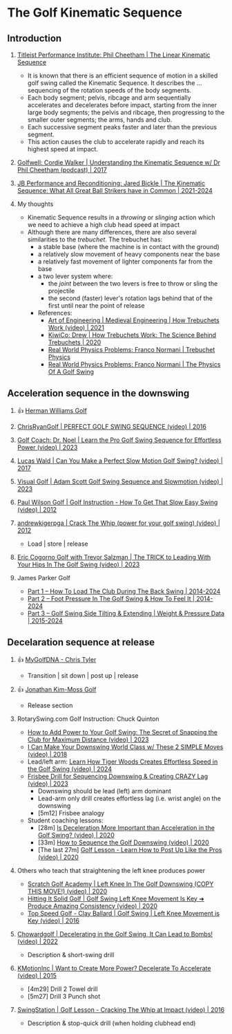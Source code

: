 # The Golf Kinematic Sequence

## Introduction

1. [Titleist Performance Institute: Phil Cheetham | The Linear Kinematic Sequence](https://www.mytpi.com/articles/biomechanics/the-linear-kinematic-sequence)
   - It is known that there is an efficient sequence of motion in a skilled
     golf swing called the Kinematic Sequence. It describes the ...
     sequencing of the rotation speeds of the body segments.
   - Each body segment; pelvis, ribcage and arm sequentially accelerates and
     decelerates before impact, starting from the inner large body segments;
     the pelvis and ribcage, then progressing to the smaller outer segments;
     the arms, hands and club.
   - Each successive segment peaks faster and later than the previous segment.
   - This action causes the club to accelerate rapidly and reach its highest
     speed at impact.

1. [Golfwell: Cordie Walker | Understanding the Kinematic Sequence w/ Dr Phil Cheetham (podcast) | 2017](https://golfwell.co/kinematic-sequence/)

1. [JB Performance and Reconditioning: Jared Bickle | The Kinematic Sequence: What All Great Ball Strikers have in Common | 2021-2024](https://www.jaredbicklept.com/post/the-kinematic-sequence-what-all-great-ball-strikers-have-in-common)

1. My thoughts
   - Kinematic Sequence results in a *throwing* or *slinging* action which
     we need to achieve a high club head speed at impact
   - Although there are many differences, there are also several similarities
     to the *trebuchet*. The trebuchet has:
     * a stable base (where the machine is in contact with the ground)
     * a relatively slow movement of heavy components near the base
     * a relatively fast movement of lighter components far from the base
     * a two lever system where:
       + the *joint* between the two levers is free to throw or sling the projectile
       + the second (faster) lever's rotation lags behind that of the first until
         near the point of release
     * References:
       + [Art of Engineering | Medieval Engineering | How Trebuchets Work (video) | 2021](https://www.youtube.com/watch?v=jTBDc19eW2o)
       + [KiwiCo: Drew | How Trebuchets Work: The Science Behind Trebuchets | 2020](https://www.kiwico.com/blog/the-science-behind/how-trebuchets-work)
       + [Real World Physics Problems: Franco Normani | Trebuchet Physics](https://www.real-world-physics-problems.com/trebuchet-physics.html)
       + [Real World Physics Problems: Franco Normani | The Physics Of A Golf Swing](https://www.real-world-physics-problems.com/physics-of-a-golf-swing.html)


## Acceleration sequence in the downswing

1. :thumbsup: [Herman Williams Golf](Links_HermanWilliams.md)

1. [ChrisRyanGolf | PERFECT GOLF SWING SEQUENCE (video) | 2016](https://www.youtube.com/watch?v=q-lBOZzsaj4&t=48s)
1. [Golf Coach: Dr. Noel | Learn the Pro Golf Swing Sequence for Effortless Power (video) | 2023](https://www.youtube.com/watch?v=9aeUOVFW3Io)
1. [Lucas Wald | Can You Make a Perfect Slow Motion Golf Swing? (video) | 2017](https://www.youtube.com/watch?v=ra3c5XSpGZ0)
1. [Visual Golf | Adam Scott Golf Swing Sequence and Slowmotion (video) | 2023](https://www.youtube.com/watch?v=akoPRy4k5Zg)
1. [Paul Wilson Golf | Golf Instruction - How To Get That Slow Easy Swing (video) | 2012](https://www.youtube.com/watch?v=rFxh7hhXwjI)
1. [andrewkigerpga | Crack The Whip (power for your golf swing) (video) | 2012](https://www.youtube.com/watch?v=53u2RsKcHmU)
   - Load | store | release
1. [Eric Cogorno Golf with Trevor Salzman | The TRICK to Leading With Your Hips In The Golf Swing (video) | 2023](https://www.youtube.com/watch?v=veBaQOxnkes&t=2m31s)

1. James Parker Golf
   - [Part 1 – How To Load The Club During The Back Swing | 2014-2024](https://www.jamesparkergolf.com/load-the-club-during-the-backswing/)
   - [Part 2 – Foot Pressure In The Golf Swing & How To Feel It | 2014-2024](https://www.jamesparkergolf.com/foot-pressure-in-the-golf-swing/)
   - [Part 3 – Golf Swing Side Tilting & Extending | Weight & Pressure Data | 2015-2024](http://www.jamesparkergolf.com/golf-swing-side-tilting-and-extending-weight-pressure-data/)


## Decelaration sequence at release

1. :thumbsup: [MyGolfDNA - Chris Tyler](Links_MyGolfDNA.md)
   - Transition | sit down | post up | release

1. :thumbsup: [Jonathan Kim-Moss Golf](Links_JonathanKimMoss.md)
   - Release section

1. RotarySwing.com Golf Instruction: Chuck Quinton
   - [How to Add Power to Your Golf Swing: The Secret of Snapping the Club for Maximum Distance (video) | 2023](https://www.youtube.com/watch?v=MVwA55N-poc)
   - [I Can Make Your Downswing World Class w/ These 2 SIMPLE Moves (video) | 2018](https://www.youtube.com/watch?v=DwR-E4WKTfc&t=1m49s)
   - Lead/left arm: [Learn How Tiger Woods Creates Effortless Speed in the Golf Swing (video) | 2024](https://www.youtube.com/watch?v=DXHjobJ20qw)
   - [Frisbee Drill for Sequencing Downswing & Creating CRAZY Lag (video) | 2023](https://www.youtube.com/watch?v=FlGm5CbXe_g)
     * Downswing should be lead (left) arm dominant
     * Lead-arm only drill creates effortless lag (i.e. wrist angle) on the downswing
     * [5m12] Frisbee analogy
   - Student coaching lessons:
     * [28m] [Is Deceleration More Important than Acceleration in the Golf Swing? (video) | 2020](https://www.youtube.com/watch?v=K6OA8UGq3FI)
     * [33m] [How to Sequence the Golf Downswing (video) | 2020](https://www.youtube.com/watch?v=NRhp4V1f7Nk)
     * [The last 27m] [Golf Lesson - Learn How to Post Up Like the Pros (video) | 2020](https://www.youtube.com/watch?v=vA-efF-18EI&t=12m6s)

1. Others who teach that straightening the left knee produces power
   - [Scratch Golf Academy | Left Knee In The Golf Downswing (COPY THIS MOVE!) (video) | 2020](https://www.youtube.com/watch?v=_aLjlOwulTg&t=7m18s)
   - [Hitting It Solid Golf | Golf Swing Left Knee Movement Is Key ➜ Produce Amazing Consistency (video) | 2020](https://www.youtube.com/watch?v=5vdiLRmy2Fo&t=2m05s)
   - [Top Speed Golf - Clay Ballard | Golf Swing | Left Knee Movement is Key (video) | 2016](https://www.youtube.com/watch?v=Fs9BptF0YoY&t=180s)

1. [Chowardgolf | Decelerating in the Golf Swing, It Can Lead to Bombs! (video) | 2022](https://www.youtube.com/watch?v=1VEY_FpdQho)
   - Description & short-swing drill

1. [KMotionInc | Want to Create More Power? Decelerate To Accelerate (video) | 2015](https://www.youtube.com/watch?v=4QYC3fmelYE&t=4m29s)
   - [4m29] Drill 2 Towel drill
   - [5m27] Drill 3 Punch shot

1. [SwingStation | Golf Lesson - Cracking The Whip at Impact (video) | 2016](https://www.youtube.com/watch?v=i6QANDeMDq4)
   - Description & stop-quick drill (when holding clubhead end)


